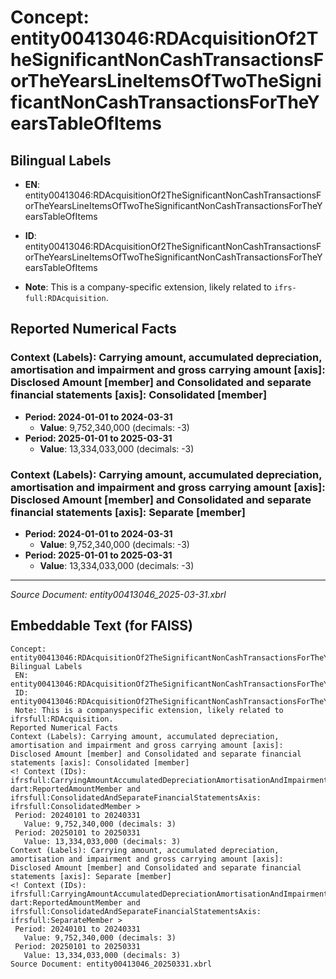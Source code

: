 # Concept: entity00413046:RDAcquisitionOf2TheSignificantNonCashTransactionsForTheYearsLineItemsOfTwoTheSignificantNonCashTransactionsForTheYearsTableOfItems

## Bilingual Labels
- **EN**: entity00413046:RDAcquisitionOf2TheSignificantNonCashTransactionsForTheYearsLineItemsOfTwoTheSignificantNonCashTransactionsForTheYearsTableOfItems

- **ID**: entity00413046:RDAcquisitionOf2TheSignificantNonCashTransactionsForTheYearsLineItemsOfTwoTheSignificantNonCashTransactionsForTheYearsTableOfItems
- **Note**: This is a company-specific extension, likely related to `ifrs-full:RDAcquisition`.

## Reported Numerical Facts

### **Context (Labels): Carrying amount, accumulated depreciation, amortisation and impairment and gross carrying amount [axis]: Disclosed Amount [member] and Consolidated and separate financial statements [axis]: Consolidated [member]**
<!-- Context (IDs): ifrs-full:CarryingAmountAccumulatedDepreciationAmortisationAndImpairmentAndGrossCarryingAmountAxis: dart:ReportedAmountMember and ifrs-full:ConsolidatedAndSeparateFinancialStatementsAxis: ifrs-full:ConsolidatedMember -->
- **Period: 2024-01-01 to 2024-03-31**
  - **Value**: 9,752,340,000 (decimals: -3)
- **Period: 2025-01-01 to 2025-03-31**
  - **Value**: 13,334,033,000 (decimals: -3)

### **Context (Labels): Carrying amount, accumulated depreciation, amortisation and impairment and gross carrying amount [axis]: Disclosed Amount [member] and Consolidated and separate financial statements [axis]: Separate [member]**
<!-- Context (IDs): ifrs-full:CarryingAmountAccumulatedDepreciationAmortisationAndImpairmentAndGrossCarryingAmountAxis: dart:ReportedAmountMember and ifrs-full:ConsolidatedAndSeparateFinancialStatementsAxis: ifrs-full:SeparateMember -->
- **Period: 2024-01-01 to 2024-03-31**
  - **Value**: 9,752,340,000 (decimals: -3)
- **Period: 2025-01-01 to 2025-03-31**
  - **Value**: 13,334,033,000 (decimals: -3)

---
*Source Document: entity00413046_2025-03-31.xbrl*
## Embeddable Text (for FAISS)
```text
Concept: entity00413046:RDAcquisitionOf2TheSignificantNonCashTransactionsForTheYearsLineItemsOfTwoTheSignificantNonCashTransactionsForTheYearsTableOfItems
Bilingual Labels
 EN: entity00413046:RDAcquisitionOf2TheSignificantNonCashTransactionsForTheYearsLineItemsOfTwoTheSignificantNonCashTransactionsForTheYearsTableOfItems
 ID: entity00413046:RDAcquisitionOf2TheSignificantNonCashTransactionsForTheYearsLineItemsOfTwoTheSignificantNonCashTransactionsForTheYearsTableOfItems
 Note: This is a companyspecific extension, likely related to ifrsfull:RDAcquisition.
Reported Numerical Facts
Context (Labels): Carrying amount, accumulated depreciation, amortisation and impairment and gross carrying amount [axis]: Disclosed Amount [member] and Consolidated and separate financial statements [axis]: Consolidated [member]
<! Context (IDs): ifrsfull:CarryingAmountAccumulatedDepreciationAmortisationAndImpairmentAndGrossCarryingAmountAxis: dart:ReportedAmountMember and ifrsfull:ConsolidatedAndSeparateFinancialStatementsAxis: ifrsfull:ConsolidatedMember >
 Period: 20240101 to 20240331
   Value: 9,752,340,000 (decimals: 3)
 Period: 20250101 to 20250331
   Value: 13,334,033,000 (decimals: 3)
Context (Labels): Carrying amount, accumulated depreciation, amortisation and impairment and gross carrying amount [axis]: Disclosed Amount [member] and Consolidated and separate financial statements [axis]: Separate [member]
<! Context (IDs): ifrsfull:CarryingAmountAccumulatedDepreciationAmortisationAndImpairmentAndGrossCarryingAmountAxis: dart:ReportedAmountMember and ifrsfull:ConsolidatedAndSeparateFinancialStatementsAxis: ifrsfull:SeparateMember >
 Period: 20240101 to 20240331
   Value: 9,752,340,000 (decimals: 3)
 Period: 20250101 to 20250331
   Value: 13,334,033,000 (decimals: 3)
Source Document: entity00413046_20250331.xbrl
```